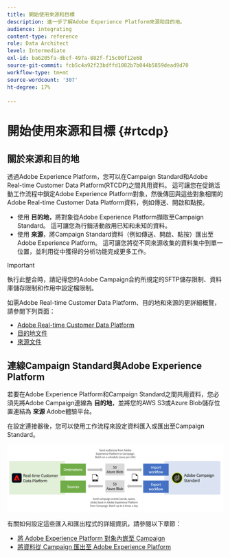 ```yaml
---
title: 開始使用來源和目標
description: 進一步了解Adobe Experience Platform來源和目的地。
audience: integrating
content-type: reference
role: Data Architect
level: Intermediate
exl-id: ba6205fa-dbcf-497a-882f-f15c00f12e68
source-git-commit: fcb5c4a92f23bdffd1082b7b044b5859dead9d70
workflow-type: tm+mt
source-wordcount: '307'
ht-degree: 17%

---
```


# 開始使用來源和目標 {#rtcdp}

## 關於來源和目的地

透過Adobe Experience Platform，您可以在Campaign Standard和Adobe Real-time Customer Data Platform(RTCDP)之間共用資料。 這可讓您在促銷活動工作流程中鎖定Adobe Experience Platform對象，然後傳回與這些對象相關的Adobe Real-time Customer Data Platform資料，例如傳送、開啟和點按。

* 使用 **目的地**，將對象從Adobe Experience Platform擷取至Campaign Standard。 這可讓您為行銷活動啟用已知和未知的資料。
* 使用 **來源**，將Campaign Standard資料（例如傳送、開啟、點按）匯出至Adobe Experience Platform。 這可讓您將從不同來源收集的資料集中到單一位置，並利用從中獲得的分析功能完成更多工作。


>[!IMPORTANT]
>
>執行此整合時，請記得您的Adobe Campaign合約所規定的SFTP儲存限制、資料庫儲存限制和作用中設定檔限制。

如需Adobe Real-time Customer Data Platform、目的地和來源的更詳細概覽，請參閱下列頁面：

* [Adobe Real-time Customer Data Platform](https://experienceleague.adobe.com/docs/experience-platform/rtcdp/overview.html?lang=zh-Hant)
* [目的地文件](https://experienceleague.adobe.com/docs/experience-platform/destinations/home.html?lang=zh-Hant)
* [來源文件](https://experienceleague.adobe.com/docs/experience-platform/sources/home.html?lang=zh-Hant)

## 連線Campaign Standard與Adobe Experience Platform

若要在Adobe Experience Platform和Campaign Standard之間共用資料，您必須先將Adobe Campaign連線為 **目的地**，並將您的AWS S3或Azure Blob儲存位置連結為 **來源** Adobe體驗平台。

在設定連接器後，您可以使用工作流程來設定資料匯入或匯出至Campaign Standard。

![](assets/rtcdp-schema.png)

有關如何設定這些匯入和匯出程式的詳細資訊，請參閱以下章節：

* [將 Adobe Experience Platform 對象內嵌至 Campaign](../../integrating/using/ingest-aep-data.md)
* [將資料從 Campaign 匯出至 Adobe Experience Platform](../../integrating/using/export-campaign-data.md)

